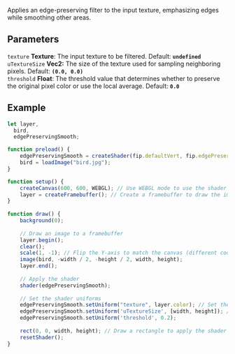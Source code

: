 Applies an edge-preserving filter to the input texture, emphasizing edges while smoothing other areas.

## Parameters
`texture` **Texture**: The input texture to be filtered. Default: **`undefined`**
<br>
`uTextureSize` **Vec2:** The size of the texture used for sampling neighboring pixels. Default: **`(0.0, 0.0)`**
<br>
`threshold` **Float**: The threshold value that determines whether to preserve the original pixel color or use the local average. Default: **`0.0`**


## Example
```javascript
let layer,
  bird,
  edgePreservingSmooth;

function preload() {
    edgePreservingSmooth = createShader(fip.defaultVert, fip.edgePreservingSmooth); // Load the shader
    bird = loadImage("bird.jpg");
}

function setup() {
    createCanvas(600, 600, WEBGL); // Use WEBGL mode to use the shader
    layer = createFramebuffer(); // Create a framebuffer to draw the image onto (faster p5.js version of createGraphics())
}
  
function draw() {
    background(0);
    
    // Draw an image to a framebuffer 
    layer.begin();
    clear();
    scale(1, -1); // Flip the Y-axis to match the canvas (different coordinate system in framebuffer)
    image(bird, -width / 2, -height / 2, width, height);
    layer.end();
    
    // Apply the shader
    shader(edgePreservingSmooth);
    
    // Set the shader uniforms
    edgePreservingSmooth.setUniform("texture", layer.color); // Set the texture to apply the shader to
    edgePreservingSmooth.setUniform('uTextureSize', [width, height]); // Set the size of the texture used
    edgePreservingSmooth.setUniform('threshold', 0.2);
    
    rect(0, 0, width, height); // Draw a rectangle to apply the shader to
    resetShader(); 
}
```